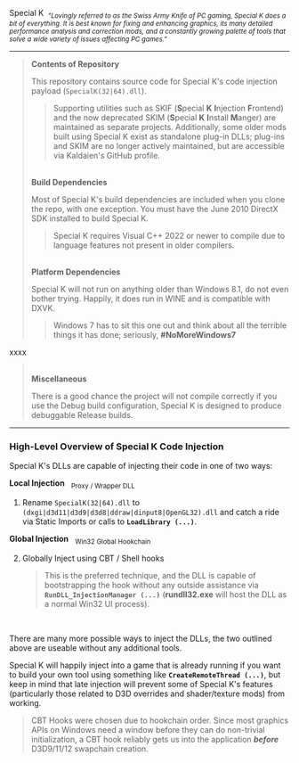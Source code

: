 Special K&nbsp;&nbsp;<sub>*"Lovingly referred to as the Swiss Army Knife of PC gaming, Special K does a bit of everything. It is best known for fixing and enhancing graphics, its many detailed performance analysis and correction mods, and a constantly growing palette of tools that solve a wide variety of issues affecting PC games."*</sub><hr>
>**Contents of Repository**
>
>This repository contains source code for Special K's code injection payload (`SpecialK(32|64).dll`).
>>Supporting utilities such as SKIF (**S**pecial **K** **I**njection **F**rontend) and the now deprecated SKIM (**S**pecial **K** **I**nstall **M**anger) are maintained as separate projects. Additionally, some older mods built using Special K exist as standalone plug-in DLLs; plug-ins and SKIM are no longer actively maintained, but are accessible via Kaldaien's GitHub profile.
>
><br>**Build Dependencies**
>
> Most of Special K's build dependencies are included when you clone the repo, with one exception. You must have the June 2010 DirectX SDK installed to build Special K.
> 
>> Special K requires Visual C++ 2022 or newer to compile due to language features not present in older compilers.
>
><br>**Platform Dependencies**
>
> Special K will not run on anything older than Windows 8.1, do not even bother trying. Happily, it does run in WINE and is compatible with DXVK.
> >Windows 7 has to sit this one out and think about all the terrible things it has done; seriously, **#NoMoreWindows7**<br>


xxxx
>
><br>**Miscellaneous**
>
>There is a good chance the project will not compile correctly if you use the Debug build configuration, Special K is designed to produce debuggable Release builds.
<hr>

### High-Level Overview of Special K Code Injection

Special K's DLLs are capable of injecting their code in one of two ways:

**Local Injection**&nbsp;&nbsp;&nbsp;<sub>Proxy / Wrapper DLL</sub>
1. Rename `SpecialK(32|64).dll` to `(dxgi|d3d11|d3d9|d3d8|ddraw|dinput8|OpenGL32).dll` and catch a ride via Static Imports or calls to **`LoadLibrary (...)`**.

**Global Injection**&nbsp;&nbsp;&nbsp;<sub>Win32 Global Hookchain</sub>

2. Globally Inject using CBT / Shell hooks
	>This is the preferred technique, and the DLL is capable of bootstrapping the hook without any outside assistance via **`RunDLL_InjectionManager (...)`** (**rundll32.exe** will host the DLL as a normal Win32 UI process).
	
<br>

There are many more possible ways to inject the DLLs, the two outlined above are useable without any additional tools.

Special K will happily inject into a game that is already running if you want to build your own tool using something like **`CreateRemoteThread (...)`**, but keep in mind that late injection will prevent some of Special K's features (particularly those related to D3D overrides and shader/texture mods) from working.

> CBT Hooks were chosen due to hookchain order. Since most graphics APIs on Windows need a window before they can do non-trivial initialization, a CBT hook reliably gets us into the application ***before*** D3D9/11/12 swapchain creation.